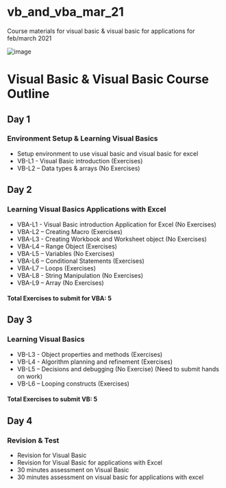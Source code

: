 # vb_and_vba_mar_21
Course materials for visual basic &amp; visual basic for applications for feb/march 2021

![image](https://user-images.githubusercontent.com/22993048/109147028-80d6d380-779f-11eb-822b-4fd458ba3481.png)

# Visual Basic & Visual Basic Course Outline

## Day 1
### Environment Setup & Learning Visual Basics

-	Setup environment to use visual basic and visual basic for excel
-	VB-L1 - Visual Basic introduction (Exercises)
-	VB-L2 – Data types & arrays (No Exercises)

## Day 2
### Learning Visual Basics Applications with Excel

-	VBA-L1 - Visual Basic introduction Application for Excel (No Exercises)
-	VBA-L2 – Creating Macro (Exercises)
-	VBA-L3 - Creating Workbook and Worksheet object (No Exercises)
-	VBA-L4 – Range Object (Exercises)
-	VBA-L5 – Variables (No Exercises)
-	VBA-L6 – Conditional Statements (Exercises)
-	VBA-L7 – Loops (Exercises)
-	VBA-L8 - String Manipulation (No Exercises)
-	VBA-L9 – Array (No Exercises)

#### Total Exercises to submit for VBA: 5

## Day 3
### Learning Visual Basics

-	VB-L3 - Object properties and methods (Exercises)
-	VB-L4 - Algorithm planning and refinement (Exercises)
-	VB-L5 – Decisions and debugging (No Exercise) (Need to submit hands on work)
-	VB-L6 – Looping constructs (Exercises)

#### Total Exercises to submit VB: 5

## Day 4
### Revision & Test

-	Revision for Visual Basic
-	Revision for Visual Basic for applications with Excel
-	30 minutes assessment on Visual Basic
-	30 minutes assessment on visual basic for applications with excel


